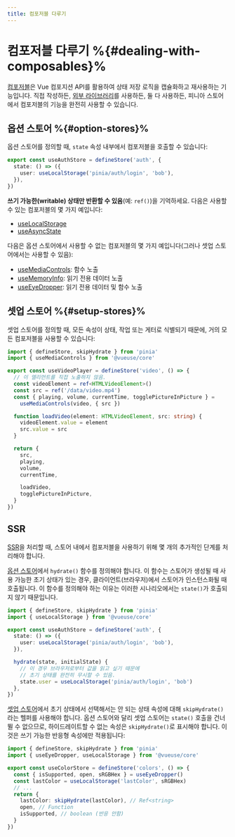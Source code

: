 ```yaml
---
title: 컴포저블 다루기
---
```


# 컴포저블 다루기 %{#dealing-with-composables}%

[컴포저블](https://vuejs.kr/guide/reusability/composables.html#composables)은 Vue 컴포지션 API를 활용하여 상태 저장 로직을 캡슐화하고 재사용하는 기능입니다.
직접 작성하든, [외부 라이브러리](https://vueuse.org/)를 사용하든, 둘 다 사용하든, 피니아 스토어에서 컴포저블의 기능을 완전히 사용할 수 있습니다.

## 옵션 스토어 %{#option-stores}%

옵션 스토어를 정의할 때,
`state` 속성 내부에서 컴포저블을 호출할 수 있습니다:

```ts
export const useAuthStore = defineStore('auth', {
  state: () => ({
    user: useLocalStorage('pinia/auth/login', 'bob'),
  }),
})
```

**쓰기 가능한(writable) 상태만 반환할 수 있음**(예: `ref()`)을 기억하세요.
다음은 사용할 수 있는 컴포저블의 몇 가지 예입니다:

- [useLocalStorage](https://vueuse.org/core/useLocalStorage/)
- [useAsyncState](https://vueuse.org/core/useAsyncState/)

다음은 옵션 스토어에서 사용할 수 없는 컴포저블의 몇 가지 예입니다(그러나 셋업 스토어에서는 사용할 수 있음):

- [useMediaControls](https://vueuse.org/core/useMediaControls/): 함수 노출
- [useMemoryInfo](https://vueuse.org/core/useMemory/): 읽기 전용 데이터 노출
- [useEyeDropper](https://vueuse.org/core/useEyeDropper/): 읽기 전용 데이터 및 함수 노출

## 셋업 스토어 %{#setup-stores}%

셋업 스토어를 정의할 때,
모든 속성이 상태, 작업 또는 게터로 식별되기 때문에,
거의 모든 컴포저블을 사용할 수 있습니다:

```ts
import { defineStore, skipHydrate } from 'pinia'
import { useMediaControls } from '@vueuse/core'

export const useVideoPlayer = defineStore('video', () => {
  // 이 엘리먼트를 직접 노출하지 않음.
  const videoElement = ref<HTMLVideoElement>()
  const src = ref('/data/video.mp4')
  const { playing, volume, currentTime, togglePictureInPicture } =
    useMediaControls(video, { src })

  function loadVideo(element: HTMLVideoElement, src: string) {
    videoElement.value = element
    src.value = src
  }

  return {
    src,
    playing,
    volume,
    currentTime,

    loadVideo,
    togglePictureInPicture,
  }
})
```

## SSR

[SSR](/ssr/index.md)을 처리할 때, 스토어 내에서 컴포저블을 사용하기 위해 몇 개의 추가적인 단계를 처리해야 합니다.

[옵션 스토어](#option-stores)에서 `hydrate()` 함수를 정의해야 합니다.
이 함수는 스토어가 생성될 때 사용 가능한 초기 상태가 있는 경우,
클라이언트(브라우저)에서 스토어가 인스턴스화될 때 호출됩니다.
이 함수를 정의해야 하는 이유는 이러한 시나리오에서는 `state()`가 호출되지 않기 때문입니다.

```ts
import { defineStore, skipHydrate } from 'pinia'
import { useLocalStorage } from '@vueuse/core'

export const useAuthStore = defineStore('auth', {
  state: () => ({
    user: useLocalStorage('pinia/auth/login', 'bob'),
  }),

  hydrate(state, initialState) {
    // 이 경우 브라우저로부터 값을 읽고 싶기 때문에
    // 초기 상태를 완전히 무시할 수 있음.
    state.user = useLocalStorage('pinia/auth/login', 'bob')
  },
})
```

[셋업 스토어](#setup-stores)에서 초기 상태에서 선택해서는 안 되는 상태 속성에 대해 `skipHydrate()`라는 헬퍼를 사용해야 합니다.
옵션 스토어와 달리 셋업 스토어는 `state()` 호출을 건너뛸 수 없으므로,
하이드레이트할 수 없는 속성은 `skipHydrate()`로 표시해야 합니다.
이것은 쓰기 가능한 반응형 속성에만 적용됩니다:

```ts
import { defineStore, skipHydrate } from 'pinia'
import { useEyeDropper, useLocalStorage } from '@vueuse/core'

export const useColorStore = defineStore('colors', () => {
  const { isSupported, open, sRGBHex } = useEyeDropper()
  const lastColor = useLocalStorage('lastColor', sRGBHex)
  // ...
  return {
    lastColor: skipHydrate(lastColor), // Ref<string>
    open, // Function
    isSupported, // boolean (반응 안함)
  }
})
```